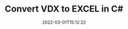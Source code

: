 ---
############################# Static ############################
layout: "auto-gen-conversion"
date: 2022-03-01T15:12:22
draft: false
otherformats: doc docm docx dot dotm dotx epub md odt ott pdf rtf tex txt vdx vsdm vsdx vssm vssx vstm vstx vsx vtx xps
breadcrumb: VDX to EXCEL in C#

############################# Head ############################
head_title: "VDX to EXCEL Converter in C#"
head_description: "Convert VDX to EXCEL in .NET using a few lines of code. Use the GroupDocs Document Conversion API to convert over 160 file formats."

############################# Header ############################
title: "Convert VDX to EXCEL in C#"
description: "VDX to EXCEL conversion with a few lines of .NET code"
bg_image: "https://cms.admin.containerize.com/templates/aspose/App_Themes/V3/images/bg/header1.png"
bg_overlay: false
button:
    enable: true

############################# SubMenu ############################
submenu:
    enable: true

    left:
        img_alt: "GroupDocs.Conversion for .NET"
        image: "https://cms.admin.containerize.com/templates/groupdocs/images/product-logos/90x90-noborder/groupdocs-conversion-net.png"
        product: "GroupDocs.Conversion"
        platform: ".NET"



############################# About ############################
about:
    enable: true
    title: "About GroupDocs.Conversion for .NET API"
    content: |
        [GroupDocs.Conversion for .NET](https://products.groupdocs.com/conversion/net/) can be used to convert Microsoft Word, Excel, PowerPoint, PDF, Visio and other formats. GroupDocs.Conversion is a standalone API that is suitable for back-end and internal systems where high performance is required. It does not depend on any software such as Microsoft or Open Office.
    

overview:
    enable: true
    content: |
        Convert your VDX files to EXCEL in .NET easily. You can use just a couple of C# code lines in any platform of your choice like - Windows, Linux, macOS.
        You can try VDX to EXCEL conversion for free and evaluate conversion results quality.  Along with simple file conversion scenarios you can try more advanced options for loading source VDX file and for saving output EXCEL result. 
        
        For example, for the source VDX file you may use the following load options:

        * auto-detect file format;
        * specify password for protected files (if file format supports it);
        * replace missing fonts to preserve document appearance.
        
        There are also advanced convert options for the EXCEL file:

        * convert specific document page or page range;
        * add a watermark to the converted EXCEL file and many more.

        Once conversion is completed you can save your EXCEL file to the local file path or any third-party storage like FTP, Amazon S3, Google Drive, Dropbox etc. Please note - to convert VDX to EXCEL there is no need for any additional software installed - like MS Office, Open Office, Adobe Acrobat Reader etc.


############################# Steps ############################
steps:
    enable: true
    title_left: "Steps to convert VDX to EXCEL in C#"
    content_left: |
        [GroupDocs.Conversion for .NET](https://products.groupdocs.com/conversion/net/) makes it easy for developers to convert a VDX file to EXCEL with a few lines of code.
        
        * Create an instance of the Converter class and provide the file VDX with the full path
        * Create and set ConvertOptions for EXCEL type.
        * Call the Converter.Convert method and pass the full path and format (EXCEL) as a parameter

    title_right: "System Requirements"
    content_right: |
        Basic conversion with GroupDocs.Conversion for .NET can be done in just a few simple steps. Our APIs are supported on all major platforms and operating systems. Before executing the code below, make sure you have the following prerequisites installed on your system.

        * Operating systems: Microsoft Windows, Linux, MacOS
        * Development environments: Microsoft Visual Studio, Xamarin, MonoDevelop
        * Frameworks: .NET Framework, .NET Standard, .NET Core, Mono
        * Get the latest GroupDocs.Conversion for .NET from [Nuget](https://www.nuget.org/packages/groupdocs.conversion)
         
    code: |
        ```csharp    
        // Load VDX file
        var converter = new GroupDocs.Conversion.Converter("input.vdx");
        // Set conversion parameters for EXCEL format
        var convertOptions = converter.GetPossibleConversions()["excel"].ConvertOptions;
        // Convert to EXCEL format
        converter.Convert("output.excel", convertOptions);
        ```

demos:
    enable: true
    title: "VDX to EXCEL Live Demo"
    content: |
       Convert VDX to EXCEL now by visiting the [GroupDocs.Conversion App](https://products.groupdocs.app/conversion/family) website. Online demo has the following advantages
          

more_formats:
    enable: true
    title: "Other supported VDX conversions in C#"
    content: "You can also convert VDX to many other file formats. Please see the list below."
       
       
back_to_top:
    enable: true
---